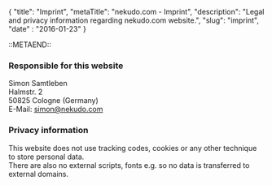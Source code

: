 {
    "title": "Imprint",
    "metaTitle": "nekudo.com - Imprint",
    "description": "Legal and privacy information regarding nekudo.com website.",
    "slug": "imprint",
    "date" : "2016-01-23"
}

::METAEND::

### Responsible for this website

Simon Samtleben<br>
Halmstr. 2<br>
50825 Cologne (Germany)<br>
E-Mail: <a href="mailto:simon@nekudo.com">simon@nekudo.com</a>

### Privacy information

This website does not use tracking codes, cookies or any other technique to store personal data.<br>
There are also no external scripts, fonts e.g. so no data is transferred to external domains.

